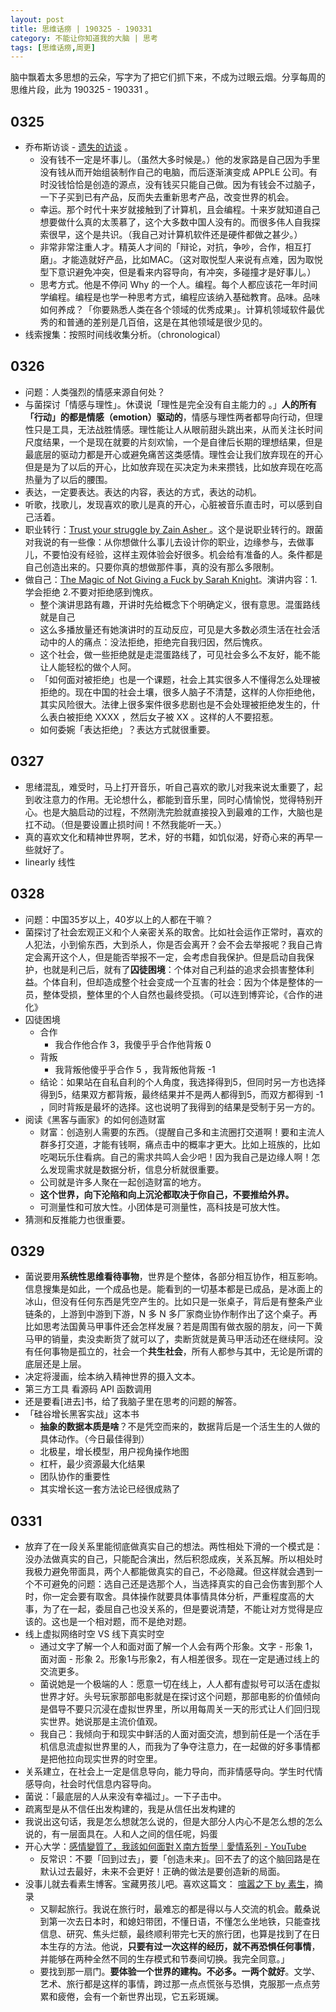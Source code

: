 ```yaml
---
layout: post
title: 思维话痨 | 190325 - 190331 
category: 不能让你知道我的大脑 | 思考
tags: [思维话痨,周更]
---
```


脑中飘着太多思想的云朵，写字为了把它们抓下来，不成为过眼云烟。分享每周的思维片段，此为 190325 - 190331 。

## 0325 
  - 乔布斯访谈 - [遗失的访谈](https://www.bilibili.com/video/av1623373/?spm_id_from=333.788.videocard.3) 。
      - 没有钱不一定是坏事儿。（虽然大多时候是。）他的发家路是自己因为手里没有钱从而开始组装制作自己的电脑，而后逐渐演变成 APPLE 公司。有时没钱恰恰是创造的源点，没有钱买只能自己做。因为有钱会不过脑子，一下子买到已有产品，反而失去重新思考产品，改变世界的机会。
      - 幸运。那个时代十来岁就接触到了计算机，且会编程。十来岁就知道自己想要做什么真的太羡慕了，这个大多数中国人没有的。而很多伟人自我探索很早，这个是共识。（我自己对计算机软件还是硬件都做之甚少。）
      - 非常非常注重人才。精英人才间的「辩论，对抗，争吵，合作，相互打磨」。才能造就好产品，比如MAC。（这对取悦型人来说有点难，因为取悦型下意识避免冲突，但是看来内容导向，有冲突，多碰撞才是好事儿。）
      - 思考方式。他是不停问 Why 的一个人。编程。每个人都应该花一年时间学编程。编程是也学一种思考方式，编程应该纳入基础教育。品味。品味如何养成？「你要熟悉人类在各个领域的优秀成果」。计算机领域软件最优秀的和普通的差别是几百倍，这是在其他领域是很少见的。
  - 线索搜集：按照时间线收集分析。（chronological）
  
## 0326  
   - 问题：人类强烈的情感来源自何处？
   - 与菌探讨「情感与理性」。休谟说「理性是完全没有自主能力的 。」**人的所有「行动」的都是情感（emotion）驱动的**，情感与理性两者都导向行动，但理性只是工具，无法战胜情感。理性能让人从眼前甜头跳出来，从而关注长时间尺度结果，一个是现在就要的片刻欢愉，一个是自律后长期的理想结果，但是最底层的驱动力都是开心或避免痛苦这类感情。理性会让我们放弃现在的开心但是是为了以后的开心，比如放弃现在买决定为未来攒钱，比如放弃现在吃高热量为了以后的腰围。
   - 表达，一定要表达。表达的内容，表达的方式，表达的动机。
   - 听歌，找歌儿，发现喜欢的歌儿是真的开心，心脏被音乐直击时，可以感到自己活着。
   - 职业转行：[Trust your struggle by Zain Asher ](https://www.youtube.com/watch?v=BT2XlI8oeh0)。这个是说职业转行的。跟菌对我说的有一些像：从你想做什么事儿去设计你的职业，边缘参与，去做事儿，不要怕没有经验，这样主观体验会好很多。机会给有准备的人。条件都是自己创造出来的。只要你真的想做那件事，真的没有那么多限制。
  - 做自己：[The Magic of Not Giving a Fuck by Sarah Knight](https://www.youtube.com/watch?v=GwRzjFQa_Og)。演讲内容：1.学会拒绝 2.不要对拒绝感到愧疚。
     - 整个演讲思路有趣，开讲时先给概念下个明确定义，很有意思。混蛋路线就是自己
     - 这么多播放量还有她演讲时的互动反应，可见是大多数必须生活在社会活动中的人的痛点：没法拒绝，拒绝完自我归因，然后愧疚。
     - 这个社会，做一些拒绝就是走混蛋路线了，可见社会多么不友好，能不能让人能轻松的做个人阿。
     - 「如何面对被拒绝」也是一个课题，社会上其实很多人不懂得怎么处理被拒绝的。现在中国的社会土壤，很多人脑子不清楚，这样的人你拒绝他，其实风险很大。法律上很多案件很多悲剧也是不会处理被拒绝发生的，什么表白被拒绝 XXXX ，然后女子被 XX 。这样的人不要招惹。
     - 如何委婉「表达拒绝」？表达方式就很重要。
     
## 0327  

   - 思绪混乱，难受时，马上打开音乐，听自己喜欢的歌儿对我来说太重要了，起到收注意力的作用。无论想什么，都能到音乐里，同时心情愉悦，觉得特别开心。也是大脑启动的过程，不然刚洗完脸就直接投入到最难的工作，大脑也是扛不动。（但是要设置止损时间！不然我能听一天。）
   - 真的喜欢文化和精神世界啊，艺术，好的书籍，如饥似渴，好奇心来的再早一些就好了。
   - linearly 线性
    
## 0328 

   - 问题：中国35岁以上，40岁以上的人都在干嘛？
   - 菌探讨了社会宏观正义和个人亲密关系的取舍。比如社会运作正常时，喜欢的人犯法，小到偷东西，大到杀人，你是否会离开？会不会去举报呢？我自己肯定会离开这个人，但是能否举报不一定，会考虑自我保护。但是启动自我保护，也就是利己后，就有了**囚徒困境**：个体对自己利益的追求会损害整体利益。个体自利，但却造成整个社会变成一个互害的社会：因为个体是整体的一员，整体受损，整体里的个人自然也最终受损。（可以连到博弈论，《合作的进化》
   - 囚徒困境
      - 合作
          - 我合作他合作 3，我傻乎乎合作他背叛 0
      - 背叛
          - 我背叛他傻乎乎合作 5 ，我背叛他背叛 -1
      - 结论：如果站在自私自利的个人角度，我选择得到5，但同时另一方也选择得到5，结果双方都背叛，最终结果并不是两人都得到5，而双方都得到 -1 ，同时背叛是最坏的选择。这也说明了我得到的结果是受制于另一方的。 
   - 阅读《黑客与画家》的如何创造财富
      - 财富：创造别人需要的东西。（提醒自己多和主流圈打交道啊！要和主流人群多打交道，才能有钱啊，痛点击中的概率才更大。比如上班族的，比如吃喝玩乐住看病。自己的需求共鸣人会少吧！因为我自己是边缘人啊！怎么发现需求就是数据分析，信息分析就很重要。
      - 公司就是许多人聚在一起创造财富的地方。
      - **这个世界，向下沦陷和向上沉沦都取决于你自己，不要推给外界。**
      - 可测量性和可放大性。小团体是可测量性，高科技是可放大性。
   - 猜测和反推能力也很重要。
   
## 0329 

   - 菌说要用**系统性思维看待事物**，世界是个整体，各部分相互协作，相互影响。信息搜集是如此，一个成品也是。能看到的一切基本都是已成品，是冰面上的冰山，但没有任何东西是凭空产生的。比如只是一张桌子，背后是有整条产业链条的，上游到中游到下游，N 多 N 多厂家商业协作制作出了这个桌子。再比如思考法国黄马甲事件还会怎样发展？若是周围有做衣服的朋友，问一下黄马甲的销量，卖没卖断货了就可以了，卖断货就是黄马甲活动还在继续阿。没有任何事物是孤立的，社会一个**共生社会**，所有人都参与其中，无论是所谓的底层还是上层。 
   - 决定将漫画，绘本纳入精神世界的摄入文本。
   - 第三方工具 看源码 API 函数调用
   - 还是要看[进去]书，给了我脑子里在思考的问题的解答。
   - 「硅谷增长黑客实战」这本书
      - **抽象的数据本质是啥**？不是凭空而来的，数据背后是一个活生生的人做的具体动作。（今日最佳得到）
      - 北极星，增长模型，用户视角操作地图
      - 杠杆，最少资源最大化结果
      - 团队协作的重要性
      - 其实增长这一套方法论已经很成熟了
      
## 0331 
  - 放弃了在一段关系里能彻底做真实自己的想法。两性相处下滑的一个模式是：没办法做真实的自己，只能配合演出，然后积怨成疾，关系瓦解。所以相处时我极力避免带面具，两个人都能做真实的自己，不必隐藏。但这样就会遇到一个不可避免的问题：选自己还是选那个人，当选择真实的自己会伤害到那个人时，你一定会要有取舍。具体操作就要具体事情具体分析，严重程度高的大事，为了在一起，委屈自己也没关系的，但是要说清楚，不能让对方觉得是应该的。这也是一个相对题，而不是绝对题。
  - 线上虚拟网络时空 VS 线下真实时空
      - 通过文字了解一个人和面对面了解一个人会有两个形象。文字 - 形象 1，面对面 - 形象 2。形象1与形象2，有人相差很多。现在一定是通过线上的交流更多。
      - 菌说她是一个极端的人：愿意一切在线上，人人都有虚拟号可以活在虚拟世界才好。头号玩家那部电影就是在探讨这个问题，那部电影的价值倾向是倡导不要只沉浸在虚拟世界里，所以用每周关一天的形式让人们回归现实世界。她说那是主流价值观。
      - 我自己：我倾向于和现实中鲜活的人面对面交流，想到前任是一个活在手机信息流虚拟世界里的人，而我为了争夺注意力，在一起做的好多事情都是把他拉向现实世界的时空里。
- 关系建立，在社会上一定是信息导向，能力导向，而非情感导向。学生时代情感导向，社会时代信息内容导向。
- 菌说：「最底层的人从来没有幸福过」。一下子击中。
- 疏离型是从不信任出发构建的，我是从信任出发构建的
- 我说出这句话，我是怎么想就怎么说的，但是大部分人内心不是怎么想的怎么说的，有一层面具在。人和人之间的信任呢，妈蛋
- 开心大学：[感情變質了，我該如何面對Ｘ南方哲學｜愛情系列 - YouTube](https://www.youtube.com/watch?v=Hm4GYkyZIR0) 
     - 反常识：不要「回到过去」，要「创造未来」。回不去了的这个脑回路是在默认过去最好，未来不会更好！正确的做法是要创造新的局面。
- 没事儿就去看素生博客。宝藏男孩儿吧。喜欢这篇文： [喧嚣之下 by 素生](http://z.arlmy.me/posts/Chat/Chat_SandD_20180713/)，摘录
    - 又聊起旅行。我说在旅行时，最难忘的都是得以与人交流的机会。戴桑说到第一次去日本时，和媳妇带团，不懂日语，不懂怎么坐地铁，只能查找信息、研究、焦头烂额，最终顺利带完七天的旅行团，也算是找到了在日本生存的方法。他说，**只要有过一次这样的经历，就不再恐惧任何事情**，并能够在两种全然不同的生存模式和节奏间切换。我完全同意。」
    - 要找到那一扇门。**要体验一个世界的建构。不必多。一两个就好**。文学、艺术、旅行都是这样的事情，跨过那一点点慌张与恐惧，克服那一点点劳累和疲倦，会有一个新世界出现，它五彩斑斓。

